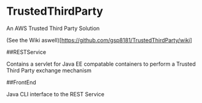 # TrustedThirdParty
An AWS Trusted Third Party Solution

(See the Wiki aswell)[https://github.com/gsp8181/TrustedThirdParty/wiki]

##RESTService

Contains a servlet for Java EE compatable containers to perform a Trusted Third Party exchange mechanism

##FrontEnd

Java CLI interface to the REST Service
